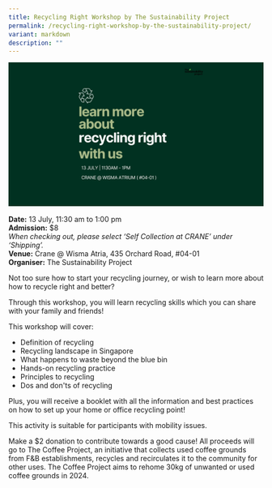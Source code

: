 ```yaml
---
title: Recycling Right Workshop by The Sustainability Project
permalink: /recycling-right-workshop-by-the-sustainability-project/
variant: markdown
description: ""
---
```

![](/images/Workshop%20&amp;%20Talks/Recycling_Right_The_Sustainability_Project.png)

**Date:** 13 July, 11:30 am to 1:00 pm<br>
**Admission:** $8
<br>*When checking out, please select ‘Self Collection at CRANE’ under ‘Shipping’.*
<br>
**Venue:** Crane @ Wisma Atria, 435 Orchard Road, #04-01 <br>
**Organiser:** The Sustainability Project

Not too sure how to start your recycling journey, or wish to learn more about how to recycle right and better? 

Through this workshop, you will learn recycling skills which you can share with your family and friends!

This workshop will cover:
* Definition of recycling
* Recycling landscape in Singapore
* What happens to waste beyond the blue bin
* Hands-on recycling practice
* Principles to recycling
* Dos and don'ts of recycling

Plus, you will receive a booklet with all the information and best practices on how to set up your home or office recycling point!

This activity is suitable for participants with mobility issues.

Make a $2 donation to contribute towards a good cause! All proceeds will go to The Coffee Project, an initiative that collects used coffee grounds from F&amp;B establishments, recycles and recirculates it to the community for other uses. The Coffee Project aims to rehome 30kg of unwanted or used coffee grounds in 2024.